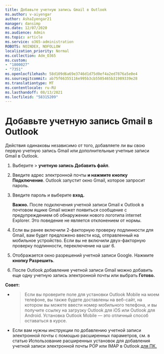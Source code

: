 ```yaml
---
title: Добавьте учетную запись Gmail в Outlook
ms.author: v-aiyengar
author: AshaIyengar21
manager: dansimp
ms.date: 12/07/2020
ms.audience: Admin
ms.topic: article
ms.service: o365-administration
ROBOTS: NOINDEX, NOFOLLOW
localization_priority: Normal
ms.collection: Adm_O365
ms.custom:
- "1800027"
- "7351"
ms.openlocfilehash: 58d109d6a69e3746d1d75d0ef4a2ed7876a5e0e4
ms.sourcegitcommit: ab75f66355116e995b3cb5505465b31989339e28
ms.translationtype: MT
ms.contentlocale: ru-RU
ms.lasthandoff: 08/13/2021
ms.locfileid: "58315209"
---
```

# <a name="add-a-gmail-account-to-outlook"></a>Добавьте учетную запись Gmail в Outlook

Действия одинаковы независимо от того, добавляете ли вы свою первую учетную запись Gmail или дополнительные учетные записи Gmail в Outlook.

1. Выберите   >  **учетную запись Добавить файл**.
1. Введите адрес электронной почты **и нажмите кнопку Подключение**. Outlook запустит окно Gmail, которое запросит пароль. 
1. Введите пароль и выберите **вход.**

    **Важно.** После подключения учетной записи Gmail к Outlook в почтовом ящике Gmail может появиться сообщение с предупреждением об обнаружении нового логотипа internet Explorer. Это поведение не является отклонением от нормы.

4. Если вы ранее включили 2-факторную проверку подлинности для Gmail, вам будет предложено ввести код, отправленный на мобильное устройство. Если вы не включили двух-факторную проверку подлинности, переключение на шаг 6.
1. Отображается окно разрешений учетной записи Google. Нажмите **кнопку Разрешить**.
1. После Outlook добавление учетной записи Gmail можно добавить еще одну учетную запись электронной почты или выбрать **Готово.**

**Совет:**
- > Если вы проверите поле для установки Outlook Mobile на моем телефоне, вы также будете доставлены на веб-сайт, на котором вы можете ввести номер мобильного телефона, и вы получите ссылку на загрузку Outlook для iOS или Outlook для Android. Установка Outlook Mobile — это отличный способ оставаться в курсе.
- Если вам нужны инструкции по добавлению учетной записи электронной почты с помощью расширенных параметров, см. в статью Использование расширенных установок для добавления учетной записи электронной почты POP или IMAP в Outlook [для ПК.](https://support.microsoft.com/office/change-or-update-email-account-settings-in-outlook-for-windows-560a9065-3c3a-4ec5-a24f-cdb9a8d622a2#bkmk_advanced)
